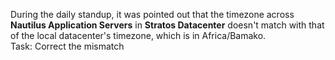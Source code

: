 During the daily standup, it was pointed out that the timezone across **Nautilus Application Servers** in **Stratos Datacenter** doesn't match with that of the local datacenter's timezone, which is in Africa/Bamako.  
Task: Correct the mismatch